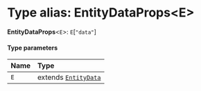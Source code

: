 # Type alias: EntityDataProps\<E>

**EntityDataProps**<`E`>: `E`\[`"data"`]

#### Type parameters

| Name | Type |
| :------ | :------ |
| `E` | extends [`EntityData`](/auto-docs/core/classes/EntityData.md) |
